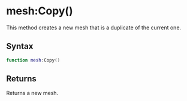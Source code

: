 # mesh:Copy()

This method creates a new mesh that is a duplicate of the current one.

## Syntax

```lua
function mesh:Copy()
```

## Returns

Returns a new mesh.